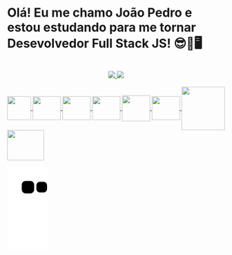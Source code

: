 # Olá! Eu me chamo João Pedro e estou estudando para me tornar Desevolvedor Full Stack JS! 😎🤩🖥️

<br>

<div align="center">
  <a href="https://github.com/JPedro759">
  <img height="180em" src="https://github-readme-stats.vercel.app/api?username=JPedro759&show_icons=true&theme=tokyonight&include_all_commits=true&count_private=true">
  <img height="180em" src="https://github-readme-stats.vercel.app/api/top-langs/?username=JPedro759&layout=compact&langs_count=16&theme=dark">
</div>
  
<div style="display: inline_block">
 <br>
 <img align="center" height="55" width="55" src = "https://cdn.jsdelivr.net/gh/devicons/devicon/icons/html5/html5-plain-wordmark.svg" />
 <img align="center" height="55" width="65" src="https://cdn.jsdelivr.net/gh/devicons/devicon/icons/css3/css3-plain-wordmark.svg" />
 <img align="center" height="55" width="65" src="https://cdn.jsdelivr.net/gh/devicons/devicon/icons/javascript/javascript-plain.svg" />
 <img align="center" height="55" width="65" src="https://cdn.jsdelivr.net/gh/devicons/devicon/icons/typescript/typescript-plain.svg" />
 <img align="center" height="60" width="65" src="https://cdn.jsdelivr.net/gh/devicons/devicon/icons/react/react-original.svg" />
 <img align="center" height="55" width="65" src="https://cdn.jsdelivr.net/gh/devicons/devicon/icons/nodejs/nodejs-original.svg" />
 <img align="center" height="100" width="100" src="https://cdn.jsdelivr.net/gh/devicons/devicon/icons/express/express-original-wordmark.svg" />
 <img align="center" height="70" width="85" src="https://cdn.jsdelivr.net/gh/devicons/devicon/icons/mongodb/mongodb-original-wordmark.svg" />
</div>
  
<div> 
 
  ![Snake animation](https://github.com/rafaballerini/rafaballerini/blob/output/github-contribution-grid-snake.svg)
 
</div>
  
